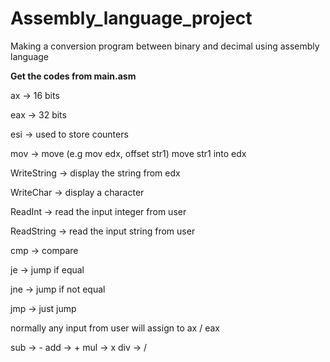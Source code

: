 # Assembly_language_project
Making a conversion program between binary and decimal using assembly language

**Get the codes from main.asm**

ax -> 16 bits

eax -> 32 bits

esi -> used to store counters

mov -> move (e.g mov edx, offset str1) move str1 into edx

WriteString -> display the string from edx

WriteChar -> display a character 

ReadInt -> read the input integer from user

ReadString -> read the input string from user

cmp -> compare

je -> jump if equal

jne -> jump if not equal

jmp -> just jump 

normally any input from user will assign to ax / eax

sub -> -
add -> +
mul -> x
div -> /

